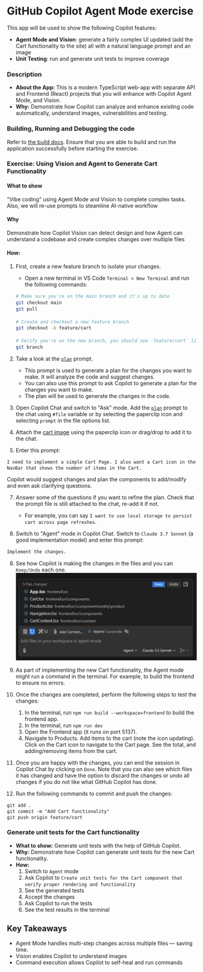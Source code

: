 # **GitHub Copilot Agent Mode exercise**

This app will be used to show the following Copilot features:

- **Agent Mode and Vision**: generate a fairly complex UI updated (add the Cart functionality to the site) all with a natural language prompt and an image
- **Unit Testing**: run and generate unit tests to improve coverage


### **Description**

- **About the App:** This is a modern TypeScript web-app with separate API and Frontend (React) projects that you will enhance with Copilot Agent Mode, and Vision.
- **Why:** Demonstrate how Copilot can analyze and enhance existing code automatically, understand images, vulnerabilities and testing.



### **Building, Running and Debugging the code**

Refer to [the build docs](./build.md). Ensure that you are able to build and run the application successfully before starting the exercise.


### **Exercise: Using Vision and Agent to Generate Cart Functionality**  

#### What to show

"Vibe coding" using Agent Mode and Vision to complete complex tasks. Also, we will re-use prompts to steamline AI-native workflow

#### Why

Demonstrate how Copilot Vision can detect design and how Agent can 
understand a codebase and create complex changes over multiple files

#### How:
 
  1. First, create a new feature branch to isolate your changes. 
     - Open a new terminal in VS Code `Terminal > New Terminal` and run the following commands:
     ```bash
     # Make sure you're on the main branch and it's up to date
     git checkout main
     git pull

     # Create and checkout a new feature branch
     git checkout -b feature/cart

     # Verify you're on the new branch, you should see `feature/cart` listed first in the terminal with an asterisk (*) next to it
     git branch
     ```
  2. Take a look at the [`plan`](../.github/prompts/plan.prompt.md) prompt.
     - This prompt is used to generate a plan for the changes you want to make. It will analyze the code and suggest changes.
     - You can also use this prompt to ask Copilot to generate a plan for the changes you want to make.
     - The plan will be used to generate the changes in the code.
  
  3. Open Copilot Chat and switch to "Ask" mode. Add the [`plan`](../.github/prompts/plan.prompt.md) prompt to the chat using `#file` variable or by selecting the paperclip icon and selecting `prompt` in the file options list.
  4. Attach the [cart image](../docs/design/cart.png) using the paperclip icon or drag/drop to add it to the chat.
  5. Enter this prompt:
     
    I need to implement a simple Cart Page. I also want a Cart icon in the NavBar that shows the number of items in the Cart.
    
   Copilot would suggest changes and plan the components to add/modify and even ask clarifying questions.

  7. Answer some of the questions if you want to refine the plan. Check that the prompt file is still attached to the chat, re-add it if not.
     - For example, you can say `I want to use local storage to persist cart across page refreshes`.
    <todo>

  8. Switch to "Agent" mode in Copilot Chat. Switch to `Claude 3.7 Sonnet` (a good implementation model) and enter this prompt:

  ```txt
  Implement the changes. 
  ```
  8. See how Copilot is making the changes in the files and you can `Keep/Undo` each one.
   ![AgentMode](../docs/images/agentmode_changedfiles.png)

  9.  As part of implementing the new Cart functionality, the Agent mode might run a command in the terminal. For example, to build the frontend to ensure no errors.
  10. Once the changes are completed, perform the following steps to test the changes:
         1.  In the terminal, run `npm run build --workspace=frontend` to build the frontend app.
         2.  In the terminal, run `npm run dev` 
         3.  Open the Frontend app (it runs on port 5137).
         4.  Navigate to Products. Add items to the cart (note the icon updating). Click on the Cart icon to navigate to the Cart page. See the total, and adding/removing items from the cart.
  11. Once you are happy with the changes, you can end the session in Copilot Chat by clicking on `Done`. Note that you can also see which files it has changed and have the option to discard the changes or undo all changes if you do not like what GitHub Copilot has done.
  
  12. Run the following commands to commit and push the changes:

    git add .
    git commit -m "Add Cart functionality"
    git push origin feature/cart


### **Generate unit tests for the Cart functionality**  

- **What to show:** Generate unit tests with the help of GitHub Copilot.
- **Why:** Demonstrate how Copilot can generate unit tests for the new Cart functionality.
- **How:**  
  1. Switch to `Agent` mode
  2. Ask Copilot to `Create unit tests for the Cart component that verify proper rendering and functionality`
  3. See the generated tests
  4. Accept the changes
  5. Ask Copilot to run the tests   
  6. See the test results in the terminal

## **Key Takeaways**  

- Agent Mode handles multi-step changes across multiple files — saving time.
- Vision enables Copilot to understand images
- Command execution allows Copilot to self-heal and run commands

